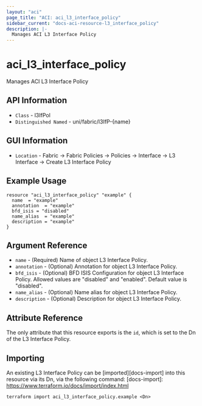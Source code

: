 ```yaml
---
layout: "aci"
page_title: "ACI: aci_l3_interface_policy"
sidebar_current: "docs-aci-resource-l3_interface_policy"
description: |-
  Manages ACI L3 Interface Policy
---
```


# aci_l3_interface_policy #
Manages ACI L3 Interface Policy

## API Information ##
* `Class` - l3IfPol
* `Distinguished Named` - uni/fabric/l3IfP-{name}

## GUI Information ##
* `Location` - Fabric -> Fabric Policies -> Policies -> Interface -> L3 Interface -> Create L3 Interface Policy

## Example Usage ##

```hcl
resource "aci_l3_interface_policy" "example" {
  name  = "example"
  annotation  = "example"
  bfd_isis = "disabled"
  name_alias  = "example"
  description = "example"
}
```

## Argument Reference ##
* `name` - (Required) Name of object L3 Interface Policy.
* `annotation` - (Optional) Annotation for object L3 Interface Policy.
* `bfd_isis` - (Optional) BFD ISIS Configuration for object L3 Interface Policy. Allowed values are "disabled" and "enabled". Default value is "disabled".
* `name_alias` - (Optional) Name alias for object L3 Interface Policy.
* `description` - (Optional) Description for object L3 Interface Policy.

## Attribute Reference

The only attribute that this resource exports is the `id`, which is set to the
Dn of the L3 Interface Policy.

## Importing ##

An existing L3 Interface Policy can be [imported][docs-import] into this resource via its Dn, via the following command:
[docs-import]: https://www.terraform.io/docs/import/index.html


```
terraform import aci_l3_interface_policy.example <Dn>
```